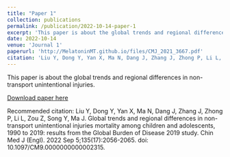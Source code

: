 ```yaml
---
title: "Paper 1"
collection: publications
permalink: /publication/2022-10-14-paper-1
excerpt: 'This paper is about the global trends and regional differences in non-transport unintentional injuries.'
date: 2022-10-14
venue: 'Journal 1'
paperurl: 'http://MelatoninMT.github.io/files/CMJ_2021_3667.pdf'
citation: 'Liu Y, Dong Y, Yan X, Ma N, Dang J, Zhang J, Zhong P, Li L, Zou Z, Song Y, Ma J. Global trends and regional differences in non-transport unintentional injuries mortality among children and adolescents, 1990 to 2019: results from the Global Burden of Disease 2019 study. Chin Med J (Engl). 2022 Sep 5;135(17):2056-2065. doi: 10.1097/CM9.0000000000002315'
---
```

This paper is about the global trends and regional differences in non-transport unintentional injuries.

[Download paper here](http://MelatoninMT.github.io/files/CMJ_2021_3667.pdf)

Recommended citation: Liu Y, Dong Y, Yan X, Ma N, Dang J, Zhang J, Zhong P, Li L, Zou Z, Song Y, Ma J. Global trends and regional differences in non-transport unintentional injuries mortality among children and adolescents, 1990 to 2019: results from the Global Burden of Disease 2019 study. Chin Med J (Engl). 2022 Sep 5;135(17):2056-2065. doi: 10.1097/CM9.0000000000002315.